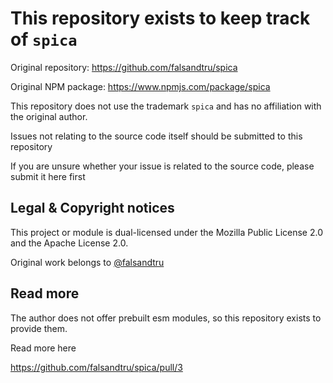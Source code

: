 # This repository exists to keep track of `spica`

Original repository: <https://github.com/falsandtru/spica>

Original NPM package: <https://www.npmjs.com/package/spica>

This repository does not use the trademark `spica` and has no affiliation with the original author.

Issues not relating to the source code itself should be submitted to this repository

If you are unsure whether your issue is related to the source code, please submit it here first

## Legal & Copyright notices

This project or module is dual-licensed under the Mozilla Public License 2.0 and the Apache License 2.0.

Original work belongs to [@falsandtru](https://github.com/falsandtru)

## Read more

The author does not offer prebuilt esm modules, so this repository exists to provide them.

Read more here

<https://github.com/falsandtru/spica/pull/3>
